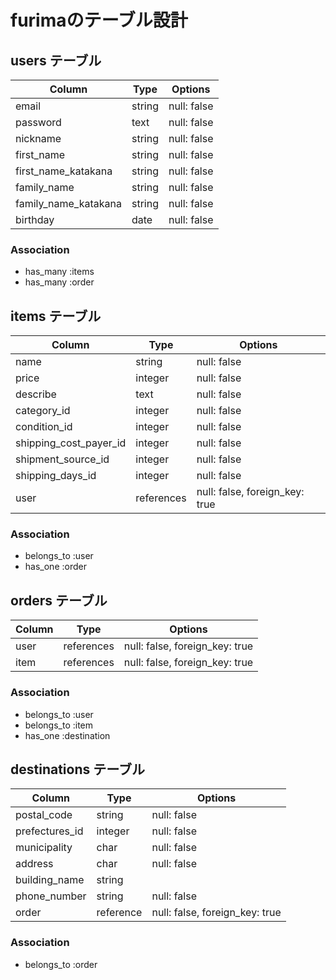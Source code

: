 # furimaのテーブル設計

## users テーブル

| Column               | Type   | Options     |
| -------------------- | ------ | ----------- |
| email                | string | null: false |
| password             | text   | null: false |
| nickname             | string | null: false |
| first_name           | string | null: false |
| first_name_katakana  | string | null: false |
| family_name          | string | null: false |
| family_name_katakana | string | null: false |
| birthday             | date   | null: false |

### Association
- has_many :items
- has_many :order


## items テーブル

| Column                 | Type       | Options                        |
| ---------------------- | ---------- | ------------------------------ |
| name                   | string     | null: false                    |
| price                  | integer    | null: false                    |
| describe               | text       | null: false                    |
| category_id            | integer    | null: false                    |
| condition_id           | integer    | null: false                    |
| shipping_cost_payer_id | integer    | null: false                    |
| shipment_source_id     | integer    | null: false                    |
| shipping_days_id       | integer    | null: false                    |
| user                   | references | null: false, foreign_key: true |

### Association
- belongs_to :user
- has_one :order


## orders テーブル

| Column  | Type       | Options                        |
| ------- | ---------- | ------------------------------ |
| user    | references | null: false, foreign_key: true |
| item    | references | null: false, foreign_key: true |

### Association
- belongs_to :user
- belongs_to :item
- has_one :destination


## destinations テーブル

| Column         | Type       | Options                        |
| -------------- | ---------- | ------------------------------ |
| postal_code    | string     | null: false                    |
| prefectures_id | integer    | null: false                    |
| municipality   | char       | null: false                    |
| address        | char       | null: false                    |
| building_name  | string     |                                |
| phone_number   | string     | null: false                    |
| order          | reference  | null: false, foreign_key: true |

### Association
- belongs_to :order
